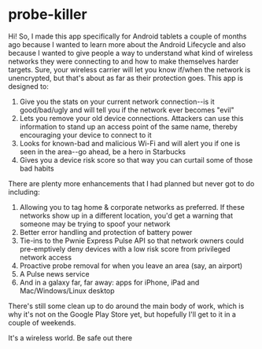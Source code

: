 # probe-killer
Hi!
So, I made this app specifically for Android tablets a couple of months ago because I wanted to learn more about the Android Lifecycle and also because I wanted to give people a way to understand what kind of wireless networks they were connecting to and how to make themselves harder targets.
Sure, your wireless carrier will let you know if/when the network is unencrypted, but that's about as far as their protection goes. This app is designed to:
1. Give you the stats on your current network connection--is it good/bad/ugly and will tell you if the network ever becomes "evil"
2. Lets you remove your old device connections. Attackers can use this information to stand up an access point of the same name, thereby encouraging your device to connect to it
3. Looks for known-bad and malicious Wi-Fi and will alert you if one is seen in the area--go ahead, be a hero in Starbucks
4. Gives you a device risk score so that way you can curtail some of those bad habits

There are plenty more enhancements that I had planned but never got to do including:
1. Allowing you to tag home & corporate networks as preferred. If these networks show up in a different location, you'd get a warning that someone may be trying to spoof your network
2. Better error handling and protection of battery power 
3. Tie-ins to the Pwnie Express Pulse API so that network owners could pre-emptively deny devices with a low risk score from privileged network access
4. Proactive probe removal for when you leave an area (say, an airport)
5. A Pulse news service
6. And in a galaxy far, far away: apps for iPhone, iPad and Mac/Windows/Linux desktop

There's still some clean up to do around the main body of work, which is why it's not on the Google Play Store yet, but hopefully I'll get to it in a couple of weekends. 

It's a wireless world. Be safe out there
